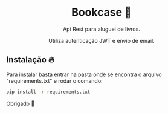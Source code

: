 <h1 align="center">Bookcase &#128214</h1>
<p align="center">Api Rest para aluguel de livros.</p>
<p align="center">Utiliza autenticação JWT e envio de email.</p>

<h2>Instalação &#128293</h2>

<p>Para instalar basta entrar na pasta onde se encontra o arquivo "requirements.txt" e rodar o comando:</p>

```sh
pip install -r requirements.txt
```

<p>Obrigado &#128154</p>